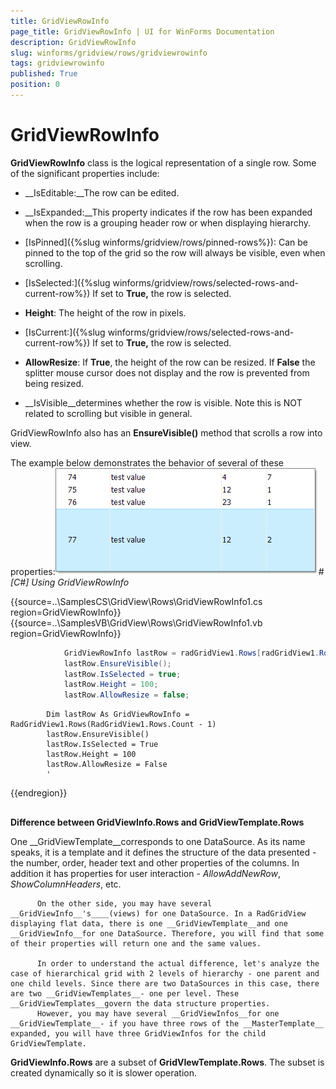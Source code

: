 ```yaml
---
title: GridViewRowInfo
page_title: GridViewRowInfo | UI for WinForms Documentation
description: GridViewRowInfo
slug: winforms/gridview/rows/gridviewrowinfo
tags: gridviewrowinfo
published: True
position: 0
---
```


# GridViewRowInfo



__GridViewRowInfo__ class is the logical representation of a single row. Some of the significant properties include:
      

* __IsEditable:__The row can be edited.
          

* __IsExpanded:__This property indicates if the row has been expanded when the row is a grouping header row or when displaying hierarchy.
          

* [IsPinned]({%slug winforms/gridview/rows/pinned-rows%}): Can be pinned to the top of the grid so the row will always be visible, even when scrolling.
          

* [IsSelected:]({%slug winforms/gridview/rows/selected-rows-and-current-row%}) If set to __True,__ the row is selected.
          

* __Height__: The height of the row in pixels.
          

* [IsCurrent:]({%slug winforms/gridview/rows/selected-rows-and-current-row%}) If set to __True,__ the row is selected.
          

* __AllowResize__: If __True__, the height of the row can be resized. If __False__ the splitter mouse cursor does not display and the row is prevented from being resized.
          

* __IsVisible__determines whether the row is visible. Note this is NOT related to scrolling but visible in general.
          

GridViewRowInfo also has an __EnsureVisible()__ method that scrolls a row into view.
      

The example below demonstrates the behavior of several of these properties:![gridview-rows-gridviewrowinfo 001](images/gridview-rows-gridviewrowinfo001.png)#_[C#] Using GridViewRowInfo_

	



{{source=..\SamplesCS\GridView\Rows\GridViewRowInfo1.cs region=GridViewRowInfo}} 
{{source=..\SamplesVB\GridView\Rows\GridViewRowInfo1.vb region=GridViewRowInfo}} 

````C#
            GridViewRowInfo lastRow = radGridView1.Rows[radGridView1.Rows.Count - 1];
            lastRow.EnsureVisible();
            lastRow.IsSelected = true;
            lastRow.Height = 100;
            lastRow.AllowResize = false;
````
````VB.NET
        Dim lastRow As GridViewRowInfo = RadGridView1.Rows(RadGridView1.Rows.Count - 1)
        lastRow.EnsureVisible()
        lastRow.IsSelected = True
        lastRow.Height = 100
        lastRow.AllowResize = False
        '
````

{{endregion}} 




## 

__Difference between GridViewInfo.Rows and GridViewTemplate.Rows__

One __GridViewTemplate__corresponds to one DataSource. As its name speaks, it is a template and it defines the structure of the data presented - the number, order, header text and other properties of the columns. In addition it has properties for user interaction - *AllowAddNewRow*, *ShowColumnHeaders*, etc.

          On the other side, you may have several __GridViewInfo__'s____(views) for one DataSource. In a RadGridView displaying flat data, there is one __GridViewTemplate__and one __GridViewInfo__for one DataSource. Therefore, you will find that some of their properties will return one and the same values.

          In order to understand the actual difference, let's analyze the case of hierarchical grid with 2 levels of hierarchy - one parent and one child levels. Since there are two DataSources in this case, there are two __GridViewTemplates__- one per level. These __GridViewTemplates__govern the data structure properties.
          However, you may have several __GridViewInfos__for one __GridViewTemplate__- if you have three rows of the __MasterTemplate__ expanded, you will have three GridViewInfos for the child GridViewTemplate.
        

__GridViewInfo.Rows__ are a subset of __GridVIewTemplate.Rows__. The subset is created dynamically so it is slower operation.
        
